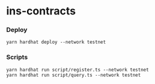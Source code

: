 ins-contracts
=============

### Deploy

```
yarn hardhat deploy --network testnet
```

### Scripts

```
yarn hardhat run script/register.ts --network testnet
yarn hardhat run script/query.ts --network testnet
```
